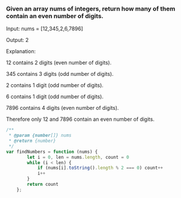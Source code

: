 ### Given an array nums of integers, return how many of them contain an even number of digits.

Input: nums = [12,345,2,6,7896]

Output: 2

Explanation:

12 contains 2 digits (even number of digits).

345 contains 3 digits (odd number of digits).

2 contains 1 digit (odd number of digits).

6 contains 1 digit (odd number of digits).

7896 contains 4 digits (even number of digits).

Therefore only 12 and 7896 contain an even number of digits.

```js
/**
 * @param {number[]} nums
 * @return {number}
 */
var findNumbers = function (nums) {
        let i = 0, len = nums.length, count = 0
        while (i < len) {
            if (nums[i].toString().length % 2 === 0) count++
            i++
        }
        return count
    };

```